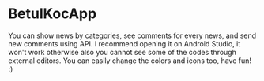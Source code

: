 # BetulKocApp

You can show news by categories, see comments for every news, and send new comments using API. I recommend opening it on Android Studio, it won't work otherwise also you cannot see some of the codes through external editors. You can easily change the colors and icons too, have fun! :)
